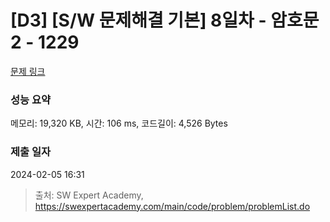 # [D3] [S/W 문제해결 기본] 8일차 - 암호문2 - 1229 

[문제 링크](https://swexpertacademy.com/main/code/problem/problemDetail.do?contestProbId=AV14yIsqAHYCFAYD) 

### 성능 요약

메모리: 19,320 KB, 시간: 106 ms, 코드길이: 4,526 Bytes

### 제출 일자

2024-02-05 16:31



> 출처: SW Expert Academy, https://swexpertacademy.com/main/code/problem/problemList.do